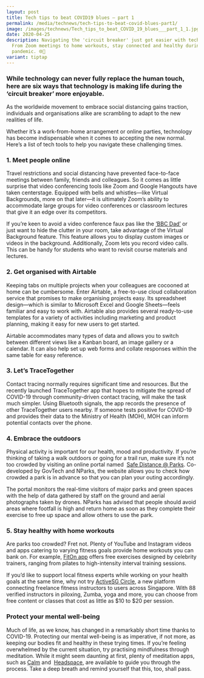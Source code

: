 ```yaml
---
layout: post
title: Tech tips to beat COVID19 blues — part 1
permalink: /media/technews/tech-tips-to-beat-covid-blues-part1/
image: /images/technews/Tech_tips_to_beat_COVID_19_blues___part_1_1.jpg
date: 2020-04-25
description: Navigating the 'circuit breaker' just got easier with tech tools!
  From Zoom meetings to home workouts, stay connected and healthy during the
  pandemic. 🌐💪
variant: tiptap
---
```

<h3>While technology can never fully replace the human touch, here are six ways that technology is making life during the ‘circuit breaker’ more enjoyable.</h3>
<p>As the worldwide movement to embrace social distancing gains traction,
individuals and organisations alike are scrambling to adapt to the new
realities of life.</p>
<p>Whether it’s a work-from-home arrangement or online parties, technology
has become indispensable when it comes to accepting the new normal. Here’s
a list of tech tools to help you navigate these challenging times.</p>
<h3>1. Meet people online</h3>
<p>Travel restrictions and social distancing have prevented face-to-face
meetings between family, friends and colleagues. So it comes as little
surprise that video conferencing tools like Zoom and Google Hangouts have
taken centerstage. Equipped with bells and whistles—like Virtual Backgrounds,
more on that later—it is ultimately Zoom’s ability to accommodate large
groups for video conferences or classroom lectures that give it an edge
over its competitors.</p>
<p>If you’re keen to avoid a video conference faux pas like the&nbsp;<a href="https://www.youtube.com/watch?v=Mh4f9AYRCZY" class="editor-rtfLink" rel="noopener noreferrer nofollow" target="_blank">‘BBC Dad’</a>&nbsp;or
just want to hide the clutter in your room, take advantage of the Virtual
Background feature. This feature allows you to display custom images or
videos in the background. Additionally, Zoom lets you record video calls.
This can be handy for students who want to revisit course materials and
lectures.</p>
<h3>2. Get organised with Airtable</h3>
<p>Keeping tabs on multiple projects when your colleagues are cocooned at
home can be cumbersome. Enter Airtable, a free-to-use cloud collaboration
service that promises to make organising projects easy. Its spreadsheet
design—which is similar to Microsoft Excel and Google Sheets—feels familiar
and easy to work with. Airtable also provides several ready-to-use templates
for a variety of activities including marketing and product planning, making
it easy for new users to get started.</p>
<p>Airtable accommodates many types of data and allows you to switch between
different views like a Kanban board, an image gallery or a calendar. It
can also help set up web forms and collate responses within the same table
for easy reference.</p>
<h3>3. Let’s TraceTogether</h3>
<p>Contact tracing normally requires significant time and resources. But
the recently launched TraceTogether app that hopes to mitigate the spread
of COVID-19 through community-driven contact tracing, will make the task
much simpler. Using Bluetooth signals, the app records the presence of
other TraceTogether users nearby. If someone tests positive for COVID-19
and provides their data to the Ministry of Health (MOH), MOH can inform
potential contacts over the phone.</p>
<h3>4. Embrace the outdoors</h3>
<p>Physical activity is important for our health, mood and productivity.
If you’re thinking of taking a walk outdoors or going for a trail run,
make sure it’s not too crowded by visiting an online portal named&nbsp;
<a href="https://safedistparks.nparks.gov.sg/" class="editor-rtfLink" rel="noopener noreferrer nofollow" target="_blank">Safe Distance @ Parks</a>. Co-developed by GovTech and NParks, the website
allows you to check how crowded a park is in advance so that you can plan
your outing accordingly.</p>
<p>The portal monitors the real-time visitors of major parks and green spaces
with the help of data gathered by staff on the ground and aerial photographs
taken by drones. NParks has advised that people should avoid areas where
footfall is high and return home as soon as they complete their exercise
to free up space and allow others to use the park.</p>
<h3>5. Stay healthy with home workouts</h3>
<p>Are parks too crowded? Fret not. Plenty of YouTube and Instagram videos
and apps catering to varying fitness goals provide home workouts you can
bank on. For example,&nbsp;<a href="https://apps.apple.com/us/app/fiton-fitness-workout-plans/id1442473191" class="editor-rtfLink" rel="noopener noreferrer nofollow" target="_blank">FitOn app</a>&nbsp;offers
free exercises designed by celebrity trainers, ranging from pilates to
high-intensity interval training sessions.</p>
<p>If you’d like to support local fitness experts while working on your health
goals at the same time, why not try&nbsp;<a href="https://circle.myactivesg.com/" class="editor-rtfLink" rel="noopener noreferrer nofollow" target="_blank">ActiveSG Circle</a>,
a new platform connecting freelance fitness instructors to users across
Singapore. With 88 verified instructors in piloxing, Zumba, yoga and more,
you can choose from free content or classes that cost as little as $10
to $20 per session.</p>
<h3>Protect your mental well-being</h3>
<p>Much of life, as we know, has changed in a remarkably short time thanks
to COVID-19. Protecting our mental well-being is as imperative, if not
more, as keeping our bodies fit and healthy in these trying times. If you’re
feeling overwhelmed by the current situation, try practising mindfulness
through meditation. While it might seem daunting at first, plenty of meditation
apps, such as&nbsp;<a href="https://www.calm.com/" class="editor-rtfLink" rel="noopener noreferrer nofollow" target="_blank">Calm</a>&nbsp;and&nbsp;
<a href="https://www.headspace.com/" class="editor-rtfLink" rel="noopener noreferrer nofollow" target="_blank">Headspace</a>, are available to guide you through the process. Take a
deep breath and remind yourself that this, too, shall pass.</p>
<p></p>